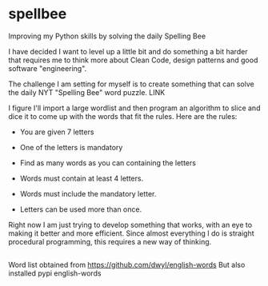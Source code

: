 # spellbee
Improving my Python skills by solving the daily Spelling Bee 

I have decided I want to level up a little bit and do something a bit harder that requires me to think more about Clean Code, design patterns and good software "engineering".

The challenge I am setting for myself is to create something that can solve the daily NYT "Spelling Bee" word puzzle. LINK

I figure I'll import a large wordlist and then program an algorithm to slice and dice it to come up with the words that fit the rules. Here are the rules:

* You are given 7 letters

* One of the letters is mandatory

* Find as many words as you can containing the letters

* Words must contain at least 4 letters.

* Words must include the mandatory letter.

* Letters can be used more than once.

Right now I am just trying to develop something that works, with an eye to making it better and more efficient. Since almost everything I do is straight procedural programming, this requires a new way of thinking.

## 
Word list obtained from https://github.com/dwyl/english-words
But also installed pypi english-words
